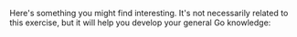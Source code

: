 
Here's something you might find interesting. It's not necessarily related to this exercise, but it will help you develop your general Go knowledge:
